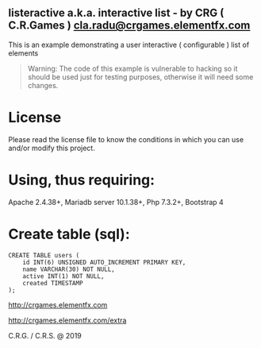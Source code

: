 ## listeractive a.k.a. interactive list - by CRG ( C.R.Games ) <cla.radu@crgames.elementfx.com>
This is an example demonstrating a user interactive ( configurable ) list of elements

> Warning: The code of this example is vulnerable to hacking so it should be used just for testing 
purposes, otherwise it will need some changes.

# License
Please read the license file to know the conditions in which you can use and/or modify this project.

# Using, thus requiring:
Apache 2.4.38+, Mariadb server 10.1.38+, Php 7.3.2+, Bootstrap 4

# Create table (sql):
```
CREATE TABLE users ( 
	id INT(6) UNSIGNED AUTO_INCREMENT PRIMARY KEY, 
	name VARCHAR(30) NOT NULL, 
	active INT(1) NOT NULL, 
	created TIMESTAMP 
);
```

http://crgames.elementfx.com

http://crgames.elementfx.com/extra

C.R.G. / C.R.S. @ 2019
